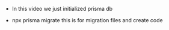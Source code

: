 - In this video we just initialized prisma db 

- npx prisma migrate 
    this is for migration files
    and create code